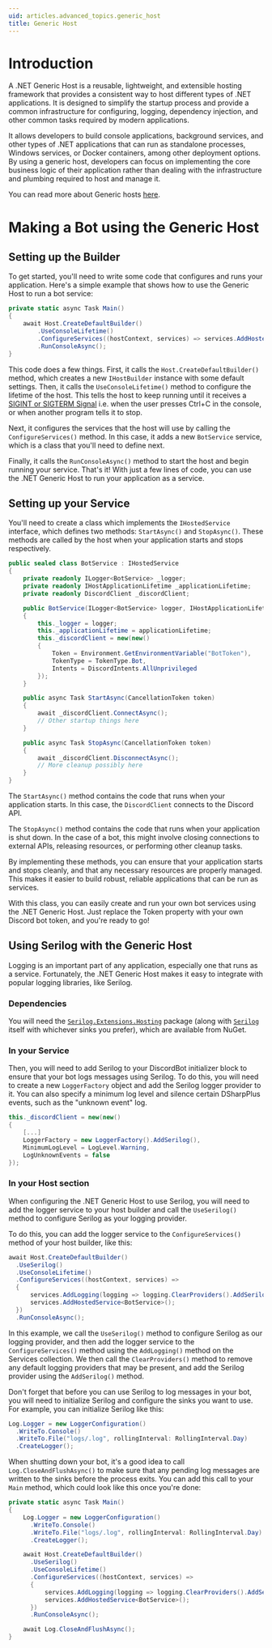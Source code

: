 ```yaml
---
uid: articles.advanced_topics.generic_host
title: Generic Host
---
```


# Introduction
A .NET Generic Host is a reusable, lightweight, and extensible hosting framework that provides a consistent way to host different types of .NET applications. It is designed to simplify the startup process and provide a common infrastructure for configuring, logging, dependency injection, and other common tasks required by modern applications.

It allows developers to build console applications, background services, and other types of .NET applications that can run as standalone processes, Windows services, or Docker containers, among other deployment options. By using a generic host, developers can focus on implementing the core business logic of their application rather than dealing with the infrastructure and plumbing required to host and manage it.

You can read more about Generic hosts [here](https://learn.microsoft.com/en-us/dotnet/core/extensions/generic-host).

# Making a Bot using the Generic Host
## Setting up the Builder
To get started, you'll need to write some code that configures and runs your application. Here's a simple example that shows how to use the Generic Host to run a bot service:
```cs
private static async Task Main()
{
    await Host.CreateDefaultBuilder()
        .UseConsoleLifetime()
        .ConfigureServices((hostContext, services) => services.AddHostedService<BotService>())
        .RunConsoleAsync();
}
```
This code does a few things. First, it calls the `Host.CreateDefaultBuilder()` method, which creates a new `IHostBuilder` instance with some default settings. Then, it calls the `UseConsoleLifetime()` method to configure the lifetime of the host. This tells the host to keep running until it receives a [SIGINT or SIGTERM Signal](https://en.wikipedia.org/wiki/Signal_(IPC)#SIGINT) i.e. when the user presses Ctrl+C in the console, or when another program tells it to stop.

Next, it configures the services that the host will use by calling the `ConfigureServices()` method. In this case, it adds a new `BotService` service, which is a class that you'll need to define next.

Finally, it calls the `RunConsoleAsync()` method to start the host and begin running your service. That's it! With just a few lines of code, you can use the .NET Generic Host to run your application as a service.

## Setting up your Service
You'll need to create a class which implements the `IHostedService` interface, which defines two methods: `StartAsync()` and `StopAsync()`. These methods are called by the host when your application starts and stops respectively.

```cs
public sealed class BotService : IHostedService
{
    private readonly ILogger<BotService> _logger;
    private readonly IHostApplicationLifetime _applicationLifetime;
    private readonly DiscordClient _discordClient;

    public BotService(ILogger<BotService> logger, IHostApplicationLifetime applicationLifetime)
    {
        this._logger = logger;
        this._applicationLifetime = applicationLifetime;
        this._discordClient = new(new()
        {
            Token = Environment.GetEnvironmentVariable("BotToken"),
            TokenType = TokenType.Bot,
            Intents = DiscordIntents.AllUnprivileged
        });
    }

    public async Task StartAsync(CancellationToken token)
    {
        await _discordClient.ConnectAsync();
        // Other startup things here
    }

    public async Task StopAsync(CancellationToken token)
    {
        await _discordClient.DisconnectAsync();
        // More cleanup possibly here
    }
}
```
The `StartAsync()` method contains the code that runs when your application starts. In this case, the `DiscordClient` connects to the Discord API.

The `StopAsync()` method contains the code that runs when your application is shut down. In the case of a bot, this might involve closing connections to external APIs, releasing resources, or performing other cleanup tasks.

By implementing these methods, you can ensure that your application starts and stops cleanly, and that any necessary resources are properly managed. This makes it easier to build robust, reliable applications that can be run as services.

With this class, you can easily create and run your own bot services using the .NET Generic Host. Just replace the Token property with your own Discord bot token, and you're ready to go!

## Using Serilog with the Generic Host
Logging is an important part of any application, especially one that runs as a service. Fortunately, the .NET Generic Host makes it easy to integrate with popular logging libraries, like Serilog.

### Dependencies
You will need the [`Serilog.Extensions.Hosting`](https://www.nuget.org/packages/Serilog.Extensions.Hosting) package (along with [`Serilog`](https://www.nuget.org/packages/Serilog) itself with whichever sinks you prefer), which are available from NuGet.

### In your Service
Then, you will need to add Serilog to your DiscordBot initializer block to ensure that your bot logs messages using Serilog. To do this, you will need to create a new `LoggerFactory` object and add the Serilog logger provider to it. You can also specify a minimum log level and silence certain DSharpPlus events, such as the "unknown event" log.
```cs
this._discordClient = new(new()
{
    [...]
    LoggerFactory = new LoggerFactory().AddSerilog(),
    MinimumLogLevel = LogLevel.Warning,
    LogUnknownEvents = false
});
```

### In your Host section
When configuring the .NET Generic Host to use Serilog, you will need to add the logger service to your host builder and call the `UseSerilog()` method to configure Serilog as your logging provider.

To do this, you can add the logger service to the `ConfigureServices()` method of your host builder, like this:
```cs
await Host.CreateDefaultBuilder()
  .UseSerilog()
  .UseConsoleLifetime()
  .ConfigureServices((hostContext, services) =>
  {
      services.AddLogging(logging => logging.ClearProviders().AddSerilog());
      services.AddHostedService<BotService>();
  })
  .RunConsoleAsync();
```
In this example, we call the `UseSerilog()` method to configure Serilog as our logging provider, and then add the logger service to the `ConfigureServices()` method using the `AddLogging()` method on the Services collection. We then call the `ClearProviders()` method to remove any default logging providers that may be present, and add the Serilog provider using the `AddSerilog()` method.

Don't forget that before you can use Serilog to log messages in your bot, you will need to initialize Serilog and configure the sinks you want to use. For example, you can initialize Serilog like this:
```cs
Log.Logger = new LoggerConfiguration()
  .WriteTo.Console()
  .WriteTo.File("logs/.log", rollingInterval: RollingInterval.Day)
  .CreateLogger();
```

When shutting down your bot, it's a good idea to call `Log.CloseAndFlushAsync()` to make sure that any pending log messages are written to the sinks before the process exits. You can add this call to your `Main` method, which could look like this once you're done:
```cs
private static async Task Main()
{
    Log.Logger = new LoggerConfiguration()
      .WriteTo.Console()
      .WriteTo.File("logs/.log", rollingInterval: RollingInterval.Day)
      .CreateLogger();

    await Host.CreateDefaultBuilder()
      .UseSerilog()
      .UseConsoleLifetime()
      .ConfigureServices((hostContext, services) =>
      {
          services.AddLogging(logging => logging.ClearProviders().AddSerilog());
          services.AddHostedService<BotService>();
      })
      .RunConsoleAsync();

    await Log.CloseAndFlushAsync();
}
```
